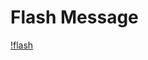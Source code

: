# Flash Message
[!flash](https://github.com/maiahariton/flash_message/blob/master/flash%20message.png)
